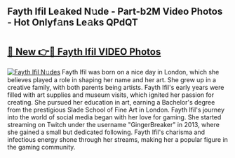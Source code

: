 ## Fayth Ifil Le𝚊ked N𝚞de - Part-b2M Video Photos - Hot Onlyf𝚊ns Le𝚊ks QPdQT

# <h2><a href="http://ab18478.deff.icu/?id=Fayth+Ifil">🔗 New 👉🔴 Fayth Ifil VIDEO Photos</a></h2>

[![Fayth Ifil N𝚞des](https://i.imgur.com/rIISA9y.gif)](http://ab18478.deff.icu/?id=Fayth+Ifil)
Fayth Ifil was born on a nice day in London, which she believes played a role in shaping her name and her art. She grew up in a creative family, with both parents being artists. Fayth Ifil's early years were filled with art supplies and museum visits, which ignited her passion for creating. She pursued her education in art, earning a Bachelor's degree from the prestigious Slade School of Fine Art in London. Fayth Ifil's journey into the world of social media began with her love for gaming. She started streaming on Twitch under the username "GingerBreaker" in 2013, where she gained a small but dedicated following. Fayth Ifil's charisma and infectious energy shone through her streams, making her a popular figure in the gaming community.
